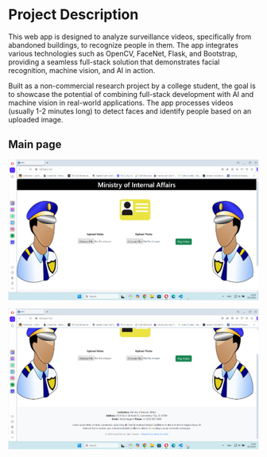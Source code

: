 # Project Description


This web app is designed to analyze surveillance videos, specifically from abandoned buildings, to recognize people in them. The app integrates various technologies such as OpenCV, FaceNet, Flask, and Bootstrap, providing a seamless full-stack solution that demonstrates facial recognition, machine vision, and AI in action.

Built as a non-commercial research project by a college student, the goal is to showcase the potential of combining full-stack development with AI and machine vision in real-world applications. The app processes videos (usually 1-2 minutes long) to detect faces and identify people based on an uploaded image.



## Main page


![Alt text](https://raw.githubusercontent.com/OrdancheNedev/Flask-Player/master/image1.png)


![Alt text](https://raw.githubusercontent.com/OrdancheNedev/Flask-Player/master/image2.png)



